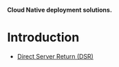 **Cloud Native deployment solutions.** 
# Introduction
<!---+ [SFTP Micro Service for Kubernetes](sftp/README.md)--->
+ [Direct Server Return (DSR)](dsr/README.md)

